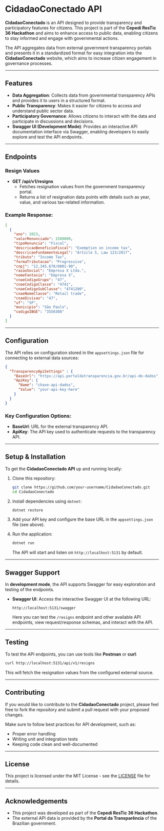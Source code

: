 # CidadaoConectado API

**CidadaoConectado** is an API designed to provide transparency and participatory features for citizens. This project is part of the **Cepedi ResTic 36 Hackathon** and aims to enhance access to public data, enabling citizens to stay informed and engage with governmental actions.

The API aggregates data from external government transparency portals and presents it in a standardized format for easy integration into the **CidadaoConectado** website, which aims to increase citizen engagement in governance processes.

---

## Features

- **Data Aggregation**: Collects data from governmental transparency APIs and provides it to users in a structured format.
- **Public Transparency**: Makes it easier for citizens to access and understand public sector data.
- **Participatory Governance**: Allows citizens to interact with the data and participate in discussions and decisions.
- **Swagger UI (Development Mode)**: Provides an interactive API documentation interface via Swagger, enabling developers to easily explore and test the API endpoints.

---

## Endpoints

### Resign Values

- **GET /api/v1/resigns**
  - Fetches resignation values from the government transparency portal.
  - Returns a list of resignation data points with details such as year, value, and various tax-related information.

### Example Response:

```json
[
  {
    "ano": 2023,
    "valorRenunciado": 1500000,
    "tipoRenuncia": "Fiscal",
    "descricaoBeneficioFiscal": "Exemption on income tax",
    "descricaoFundamentoLegal": "Article 5, Law 123/2017",
    "tributo": "Income Tax",
    "formaTributacao": "Progressive",
    "cnpj": "12.345.678/0001-90",
    "razaoSocial": "Empresa X Ltda.",
    "nomeFantasia": "Empresa X",
    "cnaeCodigoGrupo": "47",
    "cnaeCodigoClasse": "4741",
    "cnaeCodigoSubClasse": "4741200",
    "cnaeNomeClasse": "Retail trade",
    "cnaeDivisao": "47",
    "uf": "SP",
    "municipio": "São Paulo",
    "codigoIBGE": "3550308"
  }
]
```

---

## Configuration

The API relies on configuration stored in the `appsettings.json` file for connecting to external data sources:

```json
{
  "TransparencyApiSettings" : {
    "BaseUrl": "https://api.portaldatransparencia.gov.br/api-de-dados",
    "ApiKey": {
      "Name": "chave-api-dados",
      "Value": "your-api-key-here"
    }
  }
}
```

### Key Configuration Options:

- **BaseUrl**: URL for the external transparency API.
- **ApiKey**: The API key used to authenticate requests to the transparency API.

---

## Setup & Installation

To get the **CidadaoConectado API** up and running locally:

1. Clone this repository:

   ```bash
   git clone https://github.com/your-username/CidadaoConectado.git
   cd CidadaoConectado
   ```

2. Install dependencies using `dotnet`:

   ```bash
   dotnet restore
   ```

3. Add your API key and configure the base URL in the `appsettings.json` file (see above).

4. Run the application:

   ```bash
   dotnet run
   ```

   The API will start and listen on `http://localhost:5131` by default.

---

## Swagger Support

In **development mode**, the API supports Swagger for easy exploration and testing of the endpoints.

- **Swagger UI**: Access the interactive Swagger UI at the following URL:

  ```
  http://localhost:5131/swagger
  ```

  Here you can test the `/resigns` endpoint and other available API endpoints, view request/response schemas, and interact with the API.

---

## Testing

To test the API endpoints, you can use tools like **Postman** or **curl**:

```bash
curl http://localhost:5131/api/v1/resigns
```

This will fetch the resignation values from the configured external source.

---

## Contributing

If you would like to contribute to the **CidadaoConectado** project, please feel free to fork the repository and submit a pull request with your proposed changes.

Make sure to follow best practices for API development, such as:

- Proper error handling
- Writing unit and integration tests
- Keeping code clean and well-documented

---

## License

This project is licensed under the MIT License - see the [LICENSE](LICENSE) file for details.

---

## Acknowledgements

- This project was developed as part of the **Cepedi ResTic 36 Hackathon**.
- The external API data is provided by the **Portal da Transparência** of the Brazilian government.
